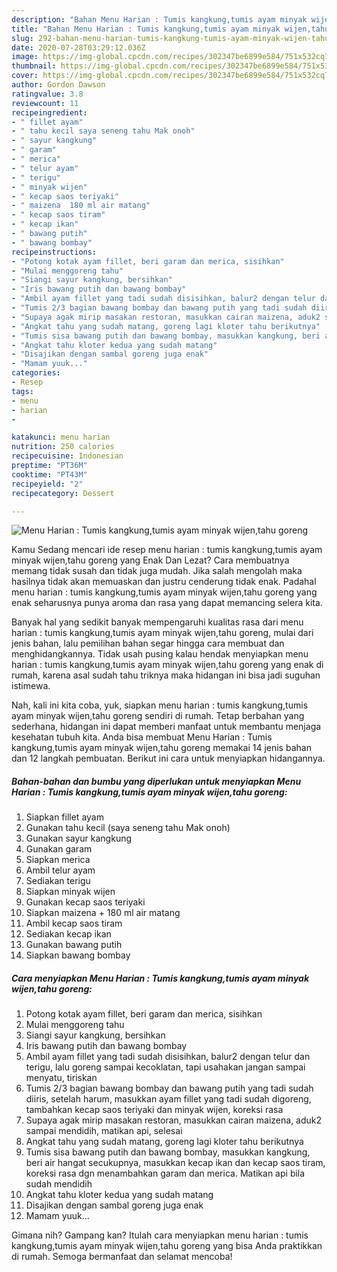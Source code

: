 ```yaml
---
description: "Bahan Menu Harian : Tumis kangkung,tumis ayam minyak wijen,tahu goreng | Cara Membuat Menu Harian : Tumis kangkung,tumis ayam minyak wijen,tahu goreng Yang Menggugah Selera"
title: "Bahan Menu Harian : Tumis kangkung,tumis ayam minyak wijen,tahu goreng | Cara Membuat Menu Harian : Tumis kangkung,tumis ayam minyak wijen,tahu goreng Yang Menggugah Selera"
slug: 292-bahan-menu-harian-tumis-kangkung-tumis-ayam-minyak-wijen-tahu-goreng-cara-membuat-menu-harian-tumis-kangkung-tumis-ayam-minyak-wijen-tahu-goreng-yang-menggugah-selera
date: 2020-07-28T03:29:12.036Z
image: https://img-global.cpcdn.com/recipes/302347be6899e584/751x532cq70/menu-harian-tumis-kangkungtumis-ayam-minyak-wijentahu-goreng-foto-resep-utama.jpg
thumbnail: https://img-global.cpcdn.com/recipes/302347be6899e584/751x532cq70/menu-harian-tumis-kangkungtumis-ayam-minyak-wijentahu-goreng-foto-resep-utama.jpg
cover: https://img-global.cpcdn.com/recipes/302347be6899e584/751x532cq70/menu-harian-tumis-kangkungtumis-ayam-minyak-wijentahu-goreng-foto-resep-utama.jpg
author: Gordon Dawson
ratingvalue: 3.8
reviewcount: 11
recipeingredient:
- " fillet ayam"
- " tahu kecil saya seneng tahu Mak onoh"
- " sayur kangkung"
- " garam"
- " merica"
- " telur ayam"
- " terigu"
- " minyak wijen"
- " kecap saos teriyaki"
- " maizena  180 ml air matang"
- " kecap saos tiram"
- " kecap ikan"
- " bawang putih"
- " bawang bombay"
recipeinstructions:
- "Potong kotak ayam fillet, beri garam dan merica, sisihkan"
- "Mulai menggoreng tahu"
- "Siangi sayur kangkung, bersihkan"
- "Iris bawang putih dan bawang bombay"
- "Ambil ayam fillet yang tadi sudah disisihkan, balur2 dengan telur dan terigu, lalu goreng sampai kecoklatan, tapi usahakan jangan sampai menyatu, tiriskan"
- "Tumis 2/3 bagian bawang bombay dan bawang putih yang tadi sudah diiris, setelah harum, masukkan ayam fillet yang tadi sudah digoreng, tambahkan kecap saos teriyaki dan minyak wijen, koreksi rasa"
- "Supaya agak mirip masakan restoran, masukkan cairan maizena, aduk2 sampai mendidih, matikan api, selesai"
- "Angkat tahu yang sudah matang, goreng lagi kloter tahu berikutnya"
- "Tumis sisa bawang putih dan bawang bombay, masukkan kangkung, beri air hangat secukupnya, masukkan kecap ikan dan kecap saos tiram, koreksi rasa dgn menambahkan garam dan merica. Matikan api bila sudah mendidih"
- "Angkat tahu kloter kedua yang sudah matang"
- "Disajikan dengan sambal goreng juga enak"
- "Mamam yuuk..."
categories:
- Resep
tags:
- menu
- harian
- 

katakunci: menu harian  
nutrition: 250 calories
recipecuisine: Indonesian
preptime: "PT36M"
cooktime: "PT43M"
recipeyield: "2"
recipecategory: Dessert

---
```



![Menu Harian : Tumis kangkung,tumis ayam minyak wijen,tahu goreng](https://img-global.cpcdn.com/recipes/302347be6899e584/751x532cq70/menu-harian-tumis-kangkungtumis-ayam-minyak-wijentahu-goreng-foto-resep-utama.jpg)

Kamu Sedang mencari ide resep menu harian : tumis kangkung,tumis ayam minyak wijen,tahu goreng yang Enak Dan Lezat? Cara membuatnya memang tidak susah dan tidak juga mudah. Jika salah mengolah maka hasilnya tidak akan memuaskan dan justru cenderung tidak enak. Padahal menu harian : tumis kangkung,tumis ayam minyak wijen,tahu goreng yang enak seharusnya punya aroma dan rasa yang dapat memancing selera kita.



Banyak hal yang sedikit banyak mempengaruhi kualitas rasa dari menu harian : tumis kangkung,tumis ayam minyak wijen,tahu goreng, mulai dari jenis bahan, lalu pemilihan bahan segar hingga cara membuat dan menghidangkannya. Tidak usah pusing kalau hendak menyiapkan menu harian : tumis kangkung,tumis ayam minyak wijen,tahu goreng yang enak di rumah, karena asal sudah tahu triknya maka hidangan ini bisa jadi suguhan istimewa.


Nah, kali ini kita coba, yuk, siapkan menu harian : tumis kangkung,tumis ayam minyak wijen,tahu goreng sendiri di rumah. Tetap berbahan yang sederhana, hidangan ini dapat memberi manfaat untuk membantu menjaga kesehatan tubuh kita. Anda bisa membuat Menu Harian : Tumis kangkung,tumis ayam minyak wijen,tahu goreng memakai 14 jenis bahan dan 12 langkah pembuatan. Berikut ini cara untuk menyiapkan hidangannya.

<!--inarticleads1-->

##### Bahan-bahan dan bumbu yang diperlukan untuk menyiapkan Menu Harian : Tumis kangkung,tumis ayam minyak wijen,tahu goreng:

1. Siapkan  fillet ayam
1. Gunakan  tahu kecil (saya seneng tahu Mak onoh)
1. Gunakan  sayur kangkung
1. Gunakan  garam
1. Siapkan  merica
1. Ambil  telur ayam
1. Sediakan  terigu
1. Siapkan  minyak wijen
1. Gunakan  kecap saos teriyaki
1. Siapkan  maizena + 180 ml air matang
1. Ambil  kecap saos tiram
1. Sediakan  kecap ikan
1. Gunakan  bawang putih
1. Siapkan  bawang bombay




<!--inarticleads2-->

##### Cara menyiapkan Menu Harian : Tumis kangkung,tumis ayam minyak wijen,tahu goreng:

1. Potong kotak ayam fillet, beri garam dan merica, sisihkan
1. Mulai menggoreng tahu
1. Siangi sayur kangkung, bersihkan
1. Iris bawang putih dan bawang bombay
1. Ambil ayam fillet yang tadi sudah disisihkan, balur2 dengan telur dan terigu, lalu goreng sampai kecoklatan, tapi usahakan jangan sampai menyatu, tiriskan
1. Tumis 2/3 bagian bawang bombay dan bawang putih yang tadi sudah diiris, setelah harum, masukkan ayam fillet yang tadi sudah digoreng, tambahkan kecap saos teriyaki dan minyak wijen, koreksi rasa
1. Supaya agak mirip masakan restoran, masukkan cairan maizena, aduk2 sampai mendidih, matikan api, selesai
1. Angkat tahu yang sudah matang, goreng lagi kloter tahu berikutnya
1. Tumis sisa bawang putih dan bawang bombay, masukkan kangkung, beri air hangat secukupnya, masukkan kecap ikan dan kecap saos tiram, koreksi rasa dgn menambahkan garam dan merica. Matikan api bila sudah mendidih
1. Angkat tahu kloter kedua yang sudah matang
1. Disajikan dengan sambal goreng juga enak
1. Mamam yuuk...




Gimana nih? Gampang kan? Itulah cara menyiapkan menu harian : tumis kangkung,tumis ayam minyak wijen,tahu goreng yang bisa Anda praktikkan di rumah. Semoga bermanfaat dan selamat mencoba!
